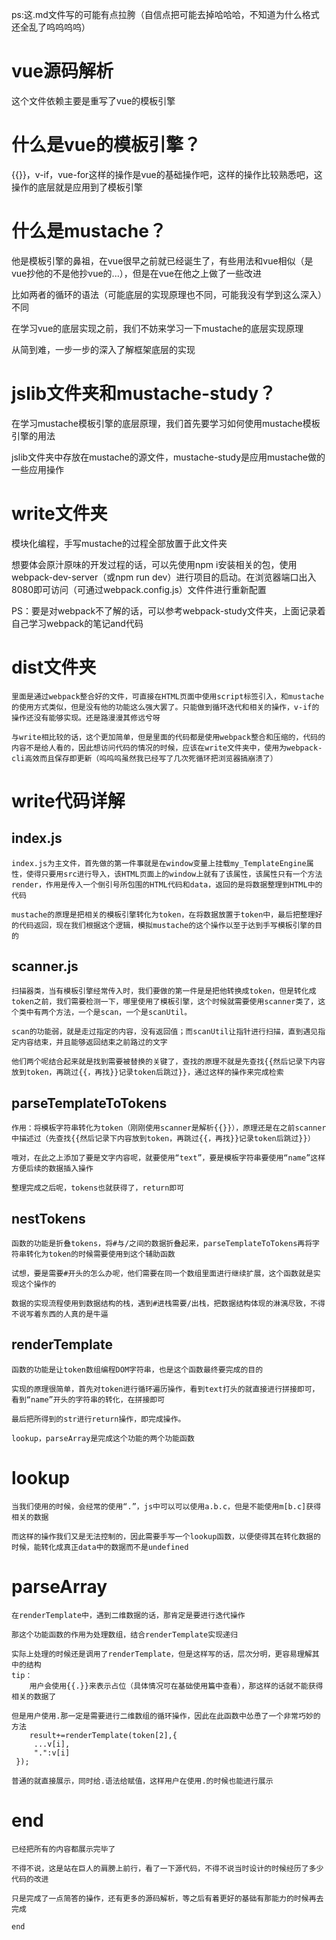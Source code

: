 ps:这.md文件写的可能有点拉胯（自信点把可能去掉哈哈哈，不知道为什么格式还全乱了呜呜呜呜）
# vue源码解析
 这个文件依赖主要是重写了vue的模板引擎
# 什么是vue的模板引擎？
 {{}}，v-if，vue-for这样的操作是vue的基础操作吧，这样的操作比较熟悉吧，这操作的底层就是应用到了模板引擎
# 什么是mustache？
 他是模板引擎的鼻祖，在vue很早之前就已经诞生了，有些用法和vue相似（是vue抄他的不是他抄vue的...），但是在vue在他之上做了一些改进
 
 比如两者的循环的语法（可能底层的实现原理也不同，可能我没有学到这么深入）不同
 
 在学习vue的底层实现之前，我们不妨来学习一下mustache的底层实现原理
 
 从简到难，一步一步的深入了解框架底层的实现
# jslib文件夹和mustache-study？
 在学习mustache模板引擎的底层原理，我们首先要学习如何使用mustache模板引擎的用法
 
 jslib文件夹中存放在mustache的源文件，mustache-study是应用mustache做的一些应用操作
# write文件夹
 模块化编程，手写mustache的过程全部放置于此文件夹
 
 想要体会原汁原味的开发过程的话，可以先使用npm i安装相关的包，使用webpack-dev-server（或npm run dev）进行项目的启动。在浏览器端口出入8080即可访问（可通过webpack.config.js）文件件进行重新配置 
 
 PS：要是对webpack不了解的话，可以参考webpack-study文件夹，上面记录着自己学习webpack的笔记and代码 
# dist文件夹
    里面是通过webpack整合好的文件，可直接在HTML页面中使用script标签引入，和mustache的使用方式类似，但是没有他的功能这么强大罢了。只能做到循环迭代和相关的操作，v-if的操作还没有能够实现。还是路漫漫其修远兮呀
    
    与write相比较的话，这个更加简单，但是里面的代码都是使用webpack整合和压缩的，代码的内容不是给人看的，因此想访问代码的情况的时候，应该在write文件夹中，使用为webpack-cli高效而且保存即更新（呜呜呜虽然我已经写了几次死循环把浏览器搞崩溃了）
# write代码详解
## index.js
    index.js为主文件，首先做的第一件事就是在window变量上挂载my_TemplateEngine属性，使得只要用src进行导入，该HTML页面上的window上就有了该属性，该属性只有一个方法render，作用是传入一个倒引号所包围的HTML代码和data，返回的是将数据整理到HTML中的代码
    
    mustache的原理是把相关的模板引擎转化为token，在将数据放置于token中，最后把整理好的代码返回，现在我们根据这个逻辑，模拟mustache的这个操作以至于达到手写模板引擎的目的
## scanner.js
    扫描器类，当有模板引擎经常传入时，我们要做的第一件是是把他转换成token，但是转化成token之前，我们需要检测一下，哪里使用了模板引擎，这个时候就需要使用scanner类了，这个类中有两个方法，一个是scan，一个是scanUtil。
    
    scan的功能弱，就是走过指定的内容，没有返回值；而scanUtil让指针进行扫描，直到遇见指定内容结束，并且能够返回结束之前路过的文字
    
    他们两个呢结合起来就是找到需要被替换的关键了，查找的原理不就是先查找{{然后记录下内容放到token，再跳过{{，再找}}记录token后跳过}}，通过这样的操作来完成检索
## parseTemplateToTokens
    作用：将模板字符串转化为token（刚刚使用scanner是解析{{}}），原理还是在之前scanner中描述过（先查找{{然后记录下内容放到token，再跳过{{，再找}}记录token后跳过}}）
    
    哦对，在此之上添加了要是文字内容呢，就要使用“text”，要是模板字符串要使用“name”这样方便后续的数据插入操作
    
    整理完成之后呢，tokens也就获得了，return即可
## nestTokens

    函数的功能是折叠tokens，将#与/之间的数据折叠起来，parseTemplateToTokens再将字符串转化为token的时候需要使用到这个辅助函数
    
    试想，要是需要#开头的怎么办呢，他们需要在同一个数组里面进行继续扩展，这个函数就是实现这个操作的
    
    数据的实现流程使用到数据结构的栈，遇到#进栈需要/出栈，把数据结构体现的淋漓尽致，不得不说写着东西的人真的是牛逼
## renderTemplate
    函数的功能是让token数组编程DOM字符串，也是这个函数最终要完成的目的
    
    实现的原理很简单，首先对token进行循环遍历操作，看到text打头的就直接进行拼接即可，看到“name”开头的字符串的转化，在拼接即可
    
    最后把所得到的str进行return操作，即完成操作。
    
    lookup，parseArray是完成这个功能的两个功能函数
# lookup
    当我们使用的时候，会经常的使用“.”，js中可以可以使用a.b.c，但是不能使用m[b.c]获得相关的数据
    
    而这样的操作我们又是无法控制的，因此需要手写一个lookup函数，以便使得其在转化数据的时候，能转化成真正data中的数据而不是undefined
# parseArray
    在renderTemplate中，遇到二维数据的话，那肯定是要进行迭代操作
    
    那这个功能函数的作用为处理数组，结合renderTemplate实现递归
    
    实际上处理的时候还是调用了renderTemplate，但是这样写的话，层次分明，更容易理解其中的结构
    tip：
        用户会使用{{.}}来表示占位（具体情况可在基础使用篇中查看），那这样的话就不能获得相关的数据了
    
    但是用户使用.那一定是需要进行二维数组的循环操作，因此在此函数中怂恿了一个非常巧妙的方法
        result+=renderTemplate(token[2],{
         ...v[i],
         ".":v[i]
     });
    
    普通的就直接展示，同时给.语法给赋值，这样用户在使用.的时候也能进行展示
# end
    已经把所有的内容都展示完毕了
    
    不得不说，这是站在巨人的肩膀上前行，看了一下源代码，不得不说当时设计的时候经历了多少代码的改进
    
    只是完成了一点简答的操作，还有更多的源码解析，等之后有着更好的基础有那能力的时候再去完成
    
    end

